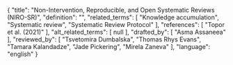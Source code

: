 {
    "title": "Non-Intervention, Reproducible, and Open Systematic Reviews (NIRO-SR)",
    "definition": "",
    "related_terms": [
        "Knowledge accumulation",
        "Systematic review",
        "Systematic Review Protocol"
    ],
    "references": [
        "Topor et al. (2021)"
    ],
    "alt_related_terms": [
        null
    ],
    "drafted_by": [
        "Asma Assaneea"
    ],
    "reviewed_by": [
        "Tsvetomira Dumbalska",
        "Thomas Rhys Evans",
        "Tamara Kalandadze",
        "Jade Pickering",
        "Mirela Zaneva"
    ],
    "language": "english"
}